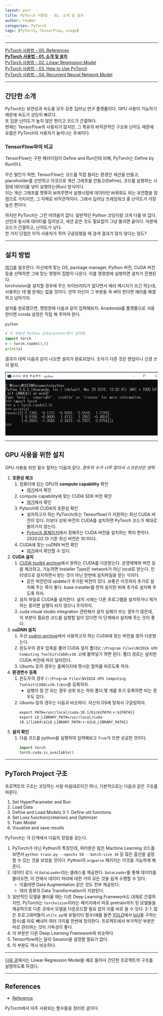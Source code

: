 ```yaml
---
layout: post
title: PyTorch 사용법 - 01. 소개 및 설치
author: YouWon
categories: PyTorch
tags: [PyTorch, TensorFlow, usage]
---
```


---

[PyTorch 사용법 - 00. References](https://greeksharifa.github.io/pytorch/2018/11/02/pytorch-usage-00-references/)  
**[PyTorch 사용법 - 01. 소개 및 설치](https://greeksharifa.github.io/pytorch/2018/11/02/pytorch-usage-01-introduction/)**  
[PyTorch 사용법 - 02. Linear Regression Model](https://greeksharifa.github.io/pytorch/2018/11/02/pytorch-usage-02-Linear-Regression-Model/)  
[PyTorch 사용법 - 03. How to Use PyTorch](https://greeksharifa.github.io/pytorch/2018/11/10/pytorch-usage-03-How-to-Use-PyTorch/)  
[PyTorch 사용법 - 04. Recurrent Neural Network Model](https://greeksharifa.github.io/pytorch/2019/06/12/pytorch-usage-04-RNN-Model/)  

---

## 간단한 소개

PyTorch는 유연성과 속도를 모두 갖춘 딥러닝 연구 플랫폼이다. GPU 사용이 가능하기 때문에 속도가 상당히 빠르다.  
또 입문 난이도가 높지 않은 편이고 코드가 간결하다.  
현재는 TensorFlow의 사용자가 많지만, 그 특유의 비직관적인 구조와 난이도 때문에 요즘은 PyTorch의 사용자가 늘어나는 추세이다.

### TensorFlow와의 비교

TensorFlow는 구현 패러다임이 Define and Run인데 비해, PyTorch는 Define by Run이다.

무슨 말인가 하면, TensorFlow는 코드를 직접 돌리는 환경인 세션을 만들고, placeholder를 선언하고 이것으로 계산 그래프를 만들고(Define), 코드를 실행하는 시점에 데이터를 넣어 실행하는(Run) 방식이다.  
이는 계산 그래프를 명확히 보여주면서 실행시점에 데이터만 바꿔줘도 되는 유연함을 장점으로 가지지만, 그 자체로 비직관적이다. 그래서 딥러닝 프레임워크 중 난이도가 가장 높은 편이다.

하지만 PyTorch는 그런 어려움이 없다. 일반적인 Python 코딩이랑 크게 다를 바 없다. 선언과 동시에 데이터를 집어넣고, 세션 같은 것도 필요없이 그냥 돌리면 끝이다. 덕분에 코드가 간결하고, 난이도가 낮다.  
한 가지 단점은 아직 사용자가 적어 구글링했을 때 검색 결과가 많지 않다는 정도?

---

## 설치 방법

[여기](https://pytorch.org/)를 참조한다. 자신에게 맞는 OS, package manager, Python 버전, CUDA 버전 등을 선택하면 그에 맞는 명령어 집합이 나온다. 이를 명령창에 실행하면 설치가 진행된다.  
torchvision을 설치할 경우에 무슨 라이브러리가 없다면서 에러 메시지가 뜨긴 하는데, 사용하는 데 별 문제는 없을 것이다. 만약 자신이 그 부분을 꼭 써야 한다면 에러를 해결하고 넘어가자.

설치를 완료했으면, 명령창에 다음과 같이 입력해보자. Anadonda를 플랫폼으로 사용한다면 conda 설정은 직접 해 주어야 한다.

`python`

```python
# 이 부분은 Python Interpreter에서 입력함.
import torch  
x = torch.randn(3,5)  
print(x)
```

결과가 대략 다음과 같이 나오면 설치가 완료되었다. 숫자가 다른 것은 랜덤이니 신경 쓰지 말자.

![01_run_pytorch.PNG](/public/img/PyTorch/2018-11-02-pytorch-usage-01-Introduction/01_run_pytorch.PNG)

---

## GPU 사용을 위한 설치

GPU 사용을 위한 필수 절차는 다음과 같다. _경우의 수가 너무 많아서 스크린샷은 생략_

1. **호환성 체크**
    1. 컴퓨터에 있는 GPU의 **compute capability** 확인
        - [여기](https://developer.nvidia.com/cuda-gpus)에서 확인
    2. compute capability에 맞는 CUDA SDK 버전 확인
        - [여기](https://en.wikipedia.org/wiki/CUDA#GPUs_supported)에서 확인
    3. Pytorch와 CUDA의 호환성 확인
        - 설치하고자 하는 PyTorch(또는 Tensorflow)가 지원하는 최신 CUDA 버전이 있다. 이보다 상위 버전의 CUDA를 설치하면 PyTorch 코드가 제대로 돌아가지 않는다.
        - [Pytorch 홈페이지](https://pytorch.org/)에서 정해주는 CUDA 버전을 설치하는 쪽이 편하다. 2020.02.13 기준 최신 버전은 10.1이다.
    4. CUDA에 맞는 cuDNN 버전 확인
        - [여기](https://developer.nvidia.com/rdp/cudnn-archive)에서 확인할 수 있다.
2. **CUDA 설치**
    1. [CUDA toolkit archive](https://developer.nvidia.com/cuda-toolkit-archive)에서 원하는 CUDA를 다운받는다. 운영체제와 버전 등을 체크하고, 가능하면 Installer Type은 network가 아닌 local로 받는다. 인터넷으로 설치하면서 받는 것이 아닌 한번에 설치파일을 받는 식이다.
        - 같은 버전인데 update가 추가된 버전이 있다. 보통은 이것까지 추가로 설치해 주는 쪽이 좋다. base installer를 먼저 설치한 뒤에 추가로 설치해 주도록 하자.
    2. 설치 파일로 CUDA를 설치한다. 설치 시에는 다른 프로그램을 설치하거나 제거하는 중이면 실행이 되지 않으니 주의하자.
    3. cuda visual studio integration 관련해서 설치 실패가 뜨는 경우가 많은데, 이 부분이 필요한 코드를 실행할 일이 있다면 이 단계에서 설치해 주는 것이 좋다.
3. **cuDNN 설치**
    1. 우선 [cudnn-archive](https://developer.nvidia.com/rdp/cudnn-archive)에서 사용하고자 하는 CUDA에 맞는 버전을 찾아 다운받는다.
    2. 윈도우의 경우 압축을 풀어 CUDA 설치 폴더(`C:\Program Files\NVIDIA GPU Computing Toolkit\CUDA\v10.1`)에 붙여넣기 하면 된다. 폴더 경로는 설치한 CUDA 버전에 따라 달라진다.
    3. Ubuntu 등의 경우는 홈페이지에 명시된 절차를 따르도록 하자.
4. **환경변수 등록**
    1. 윈도우의 경우 `C:\Program Files\NVIDIA GPU Computing Toolkit\CUDA\v10.1\bin`을 등록하자.
        - 실행이 잘 안 되는 경우 상위 또는 하위 폴더 몇 개를 추가 등록하면 되는 경우도 있다.
    2. Ubuntu 등의 경우는 다음과 비슷하다. 자신의 OS에 맞춰서 구글링하자.
        ```
        export PATH=/usr/local/cuda-10.1/bin${PATH:+:${PATH}}
        export LD_LIBRARY_PATH=/usr/local/cuda-10.1/lib64\${LD_LIBRARY_PATH:+:${LD_LIBRARY_PATH}}
        ```
5. **설치 확인**
    1. 다음 코드를 python을 실행하여 입력해보고 `True`가 뜨면 성공한 것이다.
        ```python
        import torch
        torch.cuda.is_available()
        ```


---

## PyTorch Project 구조

프로젝트의 구조는 코딩하는 사람 마음대로이긴 하나, 기본적으로는 다음과 같은 구조를 따른다.

1. Set HyperParameter and Run
2. Load Data
3. Define and Load Models
3-1. Define util functions
4. Set Loss function(creterion) and Optimizer
5. Train Model
6. Visualize and save results

PyTorch는 각 단계에서 다음의 장점을 갖는다.
1. PyTorch가 아닌 Python의 특징인데, 여러분은 많은 Machine Learning 코드를 보면서 `python train.py --epochs 50 --batch-size 16` 등 많은 옵션을 설정할 수 있는 것을 보았을 것이다. Python의 `argparse` 패키지는 이것을 가능하게 해 준다. 
2. 데이터 로드 시 `DataLoader`라는 클래스를 제공한다. `DataLoader`를 통해 데이터를 불러오면, 이 안에서 데이터 처리에 대한 거의 모든 것을 쉽게 수행할 수 있다. 
    - 이를테면 Data Augmentation 같은 것도 전부 제공된다.
    - 여러 종류의 Data Transformation이 지원된다.
3. 일반적인 모델을 불러올 때는 다른 Deep Learning Framework도 대체로 간결하지만, PyTorch는 `torchvision`이라는 패키지에서 따로 pretrain까지 된 모델들을 제공하므로 다른 곳에서 모델을 다운로드할 필요 없이 이를 바로 쓸 수 있다.
2-1. 많은 프로그래머들이 `utils.py`에 유틸리티 함수(예를 들면 [YOLO](https://greeksharifa.github.io/paper_review/2018/10/26/YOLOv2/)에서 [IoU](https://www.pyimagesearch.com/2016/11/07/intersection-over-union-iou-for-object-detection/)를 구하는 함수)를 따로 빼내어 여러 가지를 한번에 정의한다. 프로젝트에서 부가적인 부분은 따로 관리하는 것이 가독성이 좋다.
4. 이 부분은 다른 Deep Learning Framework와 비슷하다.
5. Tensorflow와는 달리 Session을 설정할 필요가 없다.
6. 이 부분도 역시 비슷하다.

---

[다음 글](https://greeksharifa.github.io/pytorch/2018/11/02/pytorch-usage-02-Linear-Regression-Model/)에서는 Linear Regression Model을 예로 들어서 간단한 프로젝트의 구조를 설명하도록 하겠다.

---

## References

- [Reference](https://greeksharifa.github.io/pytorch/2018/11/02/pytorch-usage-00-references/)

PyTorch에서 자주 사용되는 함수들을 정리한 글이다. 
